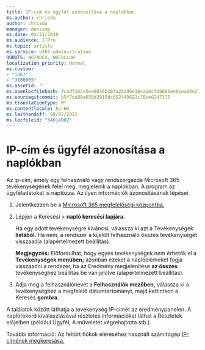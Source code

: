 ```yaml
---
title: IP-cím és ügyfél azonosítása a naplókban
ms.author: chrisda
author: chrisda
manager: dansimp
ms.date: 04/21/2020
ms.audience: ITPro
ms.topic: article
ms.service: o365-administration
ROBOTS: NOINDEX, NOFOLLOW
localization_priority: Normal
ms.custom:
- "1367"
- "3100005"
ms.assetid: ''
ms.openlocfilehash: fcad71bcc5ea6036bc8fa25a9be38caabc4d0889ee01ea86e23065333d5fce0a
ms.sourcegitcommit: b5f7da89a650d2915dc652449623c78be6247175
ms.translationtype: MT
ms.contentlocale: hu-HU
ms.lasthandoff: 08/05/2021
ms.locfileid: "54014902"
---
```

# <a name="identify-ip-address-and-client-in-audit-logs"></a>IP-cím és ügyfél azonosítása a naplókban

Az ip-cím, amely egy felhasználó vagy rendszergazda Microsoft 365 tevékenységének felel meg, megjelenik a naplókban. A program az ügyféladatokat is naplózza. Az ilyen információk azonosításának lépései

1. Jelentkezzen be a [Microsoft 365 megfelelőségi központba.](https://protection.office.com/)

2. Lépjen a Keresési  >  **napló keresési lapjára.**

   Ha egy adott tevékenységre kíváncsi, válassza ki azt a Tevékenységek **listából.** Ha nem, a rendszer a kijelölt felhasználó összes tevékenységét visszaadja (alapértelmezett beállítás).

   **Megjegyzés:** Előfordulhat, hogy egyes tevékenységek nem érhetők el a **Tevékenységek menüben;** azonban ezeket a naplóelemeket fogja visszaadni a rendszer, ha az Eredmény megjelenítése **az összes** tevékenységhez beállítás be van jelölve (alapértelmezett beállítás).

3. Adja meg a felhasználónevet a **Felhasználók mezőben,** válassza ki a tevékenységhez a megfelelő dátumtartományt, majd kattintson a Keresés **gombra.**

A találatok között láthatja a tevékenység IP-címét az eredménypanelen. A naplórekord kiválasztásával részletes  információkat láthat a Részletek előjelben (például Ügyfél, A műveletet végrehajtotta stb.).

További információ: Az feltört fiókok eléréséhez használt számítógép [IP-címének megkeresása.](/microsoft-365/compliance/auditing-troubleshooting-scenarios#find-the-ip-address-of-the-computer-used-to-access-a-compromised-account)
